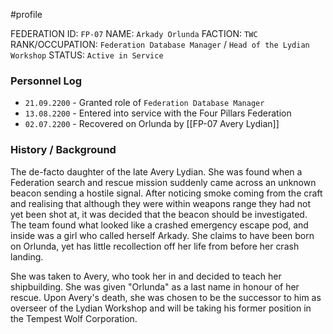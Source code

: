 #profile 

FEDERATION ID: `FP-07`
NAME: `Arkady Orlunda`
FACTION: `TWC`
RANK/OCCUPATION: `Federation Database Manager` / `Head of the Lydian Workshop`
STATUS: `Active in Service`

### Personnel Log
- `21.09.2200` - Granted role of `Federation Database Manager`
- `13.08.2200` - Entered into service with the Four Pillars Federation
- `02.07.2200` - Recovered on Orlunda by [[FP-07 Avery Lydian]]

### History / Background
The de-facto daughter of the late Avery Lydian. She was found when a Federation search and rescue mission suddenly came across an unknown beacon sending a hostile signal. After noticing smoke coming from the craft and realising that although they were within weapons range they had not yet been shot at, it was decided that the beacon should be investigated.
The team found what looked like a crashed emergency escape pod, and inside was a girl who called herself Arkady. She claims to have been born on Orlunda, yet has little recollection off her life from before her crash landing.

She was taken to Avery, who took her in and decided to teach her shipbuilding. She was given "Orlunda" as a last name in honour of her rescue.
Upon Avery's death, she was chosen to be the successor to him as overseer of the Lydian Workshop and will be taking his former position in the Tempest Wolf Corporation. 
